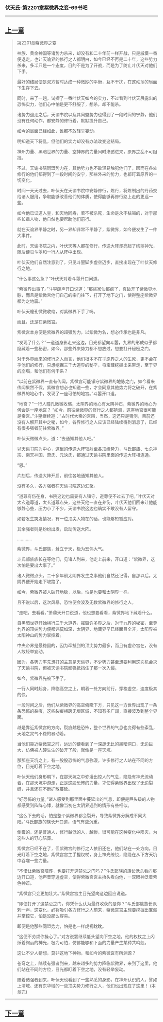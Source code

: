 ### 伏天氏-第2201章紫微界之变-69书吧

--------
[上一章](./4c9ec73b5e24ef19a39ee62a961cda1d.md)
--------


>
>
>
>第2201章紫微界之变
>
>神族、黄金神国等诸势力杀来，却没有和二十年前一样开战，只是威慑一番便退走，也让天谕界的修行之人都明白，如今已经不再是二十年，这些势力杀来，多半只是一个态度，目的不是为了开战，而是为了防止叶伏天对他们下手。
>
>最好的结局便是双方暂时达成一种微妙的平衡，互不干扰，在这动荡的局面下生存下去。
>
>同时，来了一趟，试探了一番叶伏天如今的实力，不过看到叶伏天展露出的恐怖实力，他们心中怕是更不舒服了，想杀，却不能杀。
>
>诸势力退走之后，天谕书院以及其同盟势力也得到了一段时间的宁静，他们没有任何动作，都安静的修行着，默默提升自己。
>
>如今的局面已经如此，谁都不敢轻举妄动。
>
>明知道天下将乱，但他们的实力却没有办法改变这结局。
>
>神州力量、黑暗世界的力量、空神界的力量同时渗透进来，原界之乱不可阻挡。
>
>不过，天谕书院同盟势力在，其他势力也不敢轻易触犯他们了，因而在各处修行的他们都得到了一段时间的安宁，那些外来的势力，也都盯着原界的一切变化。
>
>时间一天天过去，叶伏天在天谕书院中安静修行，炼丹，将炼制出的丹药交给诸人服用，争取能够改善他们的体质，使得能够再修行路上走的更远一些。
>
>如今他已证道人皇，和天地同寿，若不被杀死，生命是永不枯竭的，对于那些长辈人物，他自然也要帮助他们前行。
>
>就在天谕界平静之时，另一界却非常不平静了，紫微界，如今便发生了一件大事件。
>
>此时，天谕书院之内，叶伏天等人都在修行，传送大阵却亮起了绚丽神光，随后便见斗曌和一行人从阵中出现。
>
>叶伏天他们自然注意到了，只见斗曌脚步虚空迈步，直接出现在了叶伏天修行之地。
>
>“什么事这么急？”叶伏天对着斗曌开口问道。
>
>“紫微界出事了。”斗曌朗声开口说道：“那些家伙都疯了，真破开了紫微界地脉，而且是紫微宫他们自己的宗门往下，打开了地下之门，使得整座紫微界都为之地震。”
>
>叶伏天瞳孔微微收缩，对紫微界下手了吗。
>
>而且，还是在紫微宫。
>
>紫微宫本身便是紫微界的超强势力，以紫微为名，想必传承也是非凡。
>
>“发现了什么？”一道道身影走来这边，目光都望向斗曌，九界的形成似乎都隐藏着一些秘密，如今，那些外来势力都不想放过，想要打开秘密之门。
>
>对于外界而来的修行之人而言，他们根本不在乎原界之人的生死，更不会在乎他们的修行，只想挖掘三千大道界的秘辛，将宝藏挖掘出来带走，至于界的崩塌，和他们有何干系？
>
>“以前在紫微界一直有传闻，紫微宫可能镇守紫微界的地脉之门，如今看来传闻果然不假，紫微宫想必也知道一些，才会同意其他势力将之破开，在紫微界的地心中，发现了一座可怕的地宫。”斗曌开口道。
>
>“地宫？”一行人瞳孔微微收缩，太阴界的地心有太阴神石，紫微界的地心为何会是一座地宫？
>“如今，前往紫微界的修行之人都猜测，这座地宫很可能是帝宫。”斗曌继续道：“古时代大帝的宫殿，当然，这还只是猜测，目前还没有人解开其中之秘，如今，各界修行之人应该已经陆续得到消息了，已经有很多强者前往紫微界。”
>
>叶伏天微微点头，道：“去通知其他人吧。”
>
>以天谕书院为中心，这里的传送大阵辐射至各顶级势力，斗氏部族、七杀神宗、南天神国、萧氏、元泱氏，都通过天谕书院里面的传送大阵相连通。
>
>“恩。”
>
>片刻后，传送大阵开启，前往各地通知其他人。
>
>没有多久，各方强者在天谕书院这边汇聚。
>
>“道尊有伤在身，书院这边也需要有人镇守，道尊便不过去了吧。”叶伏天对太玄道尊道，太玄道尊点头，这些天他一直在养伤，叶伏天他们回来让他能够静心些，压力小了不少，天谕书院这边也确实不敢没有人留守。
>
>如若发生突发情况，有一位顶尖人物在的话，也能够短暂应对。
>
>其余强者则是纷纷出发，启动传送大阵。
>
>…………
>
>紫微界，斗氏部族，耸立于天，极为宏伟大气。
>
>斗氏部族族长在等他们，见诸人到来，他走上前来，开口道：“紫微界，这次怕是要出大事了。”
>
>诸人微微点头，二十多年前太阴界发生之事他们自然还记得，自那以后，太阴界便开始走下坡路了。
>
>如今，紫微界被人破开地脉，以后，怕是也要和太阴界一样。
>
>且不说以后，这次风暴，恐怕便会波及无数紫微界的修行之人。
>
>“走吧，去看看。”萧鼎天开口说道，他也想要看看，紫微界地下藏着什么。
>
>自黑暗世界开始横行三千大道界，摧毁许多界之后，对于九界的秘密，至尊九界的顶尖势力便都讳莫如深，太阴界、地藏界早已经面目全非，太阳界被太阳神山的势力掌控着。
>
>中央帝界是最稳固的，因为牵扯到的顶尖势力最多，而且有虚帝宫在，没有人敢轻举妄动。
>
>因为，各势力率先想打的主意是天谕界，不少势力甚至想要利用这次机会灭了天谕书院，但被天谕书院顽强抵挡住了那一次入侵。
>
>如今，紫微界先被下手了。
>
>一行人同时起身，降临高空之上，朝着一处方向前行，穿梭虚空，速度极其的快。
>
>一段时间之后，他们从紫微界的高空俯瞰下方，只见这一方世界出现了一条条恐怖的裂痕，这些裂痕横跨无垠区域，不知有多广阔，直接波及到整个界面。
>
>越是靠近紫微宫的方向，裂痕越是恐怖，整个世界的气息也变得有些紊乱，天地之灵气不稳的暴动着。
>
>当他们靠近紫微宫之时，远远的便看到了一深邃无比的黑暗洞口，无边巨大，仿佛被人硬生生的破开了般，就像是一座天坑。
>
>那那座天坑之上，有一股股恐怖的气息弥漫，许多修行之人站在不同的方位，目光盯着下空之地。
>
>叶伏天他们身形朝下，在那天坑之中弥漫出惊人的气息，隐隐有神光流动着，在那天坑中游走，正是这股恐怖的力量，才使得紫微界出现了无边裂缝，并且还在不断扩散蔓延。
>
>“好恐怖的力量。”诸人感受到那里面中蔓延出的气息，即便是巨头级的人物都感受到阵阵心悸，就像当初在太阴界遇到的情形有些相似。
>
>“这么下去的话，怕是整个紫微界都会裂开，导致紫微界分解成不同大陆。”斗氏部族的族长开口道，语气有些沉重。
>
>倒霉的，还是普通人，修行越低的人，越惨，很可能在这种变化中陨灭，为这些人的野心陪葬。
>
>紫微宫已经不在了，但紫微宫的修行之人依旧还在，他们站在一处方向，目光盯着下空之地，紫微宫宫主手握权杖，身上神光缭绕，隐隐在从下方天坑中吞噬一些力量。
>
>“不惜让紫微宫陪葬，也要打开这禁忌之门吗？”斗氏部族的族长低头看向那边开口道，他声音穿透虚空，使得紫微宫宫主抬头看向他，一双眼神泛着紫色神芒。
>
>“紫微宫只会更加壮大。”紫微宫宫主目光望向这边回应说道。
>
>“即便打开了这禁忌之门，你凭什么认为最终收获的是你？”斗氏部族族长讽刺一声，这变化，必将吸引各方修行之人前来，紫微宫宫主想要挖掘出宝藏并掌控它，怕是没那么容易。
>
>即便是他那些同盟势力，怕是也一样虎视眈眈。
>
>“这便不劳烦你操心了。”对方说罢继续低头望向下空之地，他的权杖之上闪烁着绚丽的神光，极为可怕，仿佛能够和下面的力量产生某种共鸣般。
>
>这让不少人猜想，莫非这地下神物，和如今的紫微宫有所渊源？
>
>苍穹之上，陆续有强者到来，越来越多的势力降临紫微界，来到了这里，他们站在不同的方位，目光都盯着下空之地，没有轻举妄动。
>
>随着诸强者到来，叶伏天也看到了一些熟悉的身影，在神州认识的人，譬如上清域、还有东华域的一些顶尖势力修行之人，他们也出现在了这里！
>(本章完)
>
>

--------
[下一章](./94371fa97a95d4f6e5ba93b940f209a2.md)
--------
